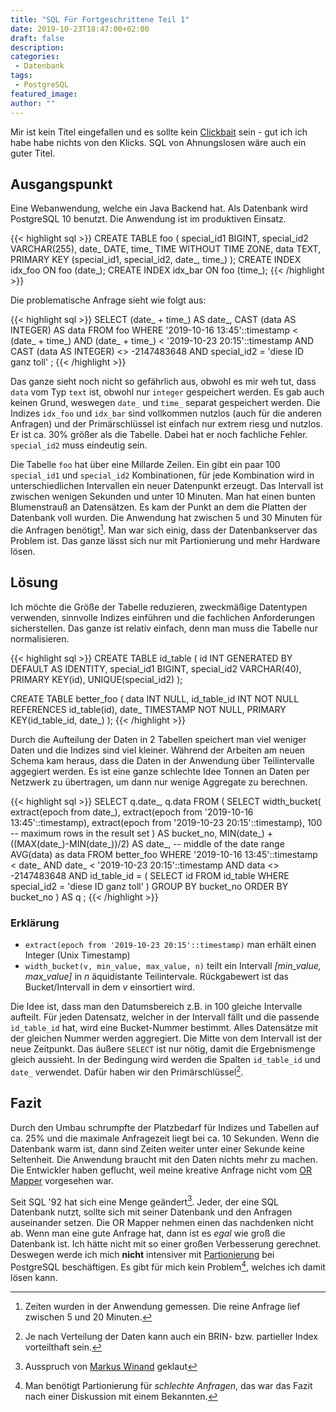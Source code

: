 ```yaml
---
title: "SQL Für Fortgeschrittene Teil 1"
date: 2019-10-23T18:47:00+02:00
draft: false
description:
categories:
 - Datenbank
tags:
 - PostgreSQL
featured_image:
author: ""
---
```


Mir ist kein Titel eingefallen und es sollte kein [Clickbait] sein - gut
ich ich habe habe nichts von den Klicks. SQL von Ahnungslosen wäre auch
ein guter Titel.

## Ausgangspunkt

Eine Webanwendung, welche ein Java Backend hat. Als Datenbank wird PostgreSQL 10 benutzt. Die
Anwendung ist im produktiven Einsatz.

{{< highlight sql >}}
CREATE TABLE foo (
    special_id1  BIGINT,
    special_id2  VARCHAR(255),
    date_        DATE,
    time_        TIME WITHOUT TIME ZONE,
    data         TEXT,
    PRIMARY KEY  (special_id1, special_id2, date_, time_)
);
CREATE INDEX idx_foo ON foo (date_);
CREATE INDEX idx_bar ON foo (time_);
{{< /highlight >}}

Die problematische Anfrage sieht wie folgt aus:

{{< highlight sql >}}
SELECT
    (date_ + time_) AS date_,
    CAST (data AS INTEGER) AS data
FROM
    foo
WHERE
    '2019-10-16 13:45'::timestamp < (date_ + time_) AND
    (date_ + time_) < '2019-10-23 20:15'::timestamp AND
    CAST (data AS INTEGER) <> -2147483648 AND
    special_id2 = 'diese ID ganz toll'
;
{{< /highlight >}}

Das ganze sieht noch nicht so gefährlich aus, obwohl es mir weh tut, dass `data` vom Typ `text` ist,
obwohl nur `integer` gespeichert werden. Es gab auch keinen Grund, weswegen `date_` und `time_` separat gespeichert werden.
Die Indizes `idx_foo` und `idx_bar` sind vollkommen nutzlos (auch für die anderen Anfragen) und der Primärschlüssel ist
einfach nur extrem riesg und nutzlos. Er ist ca. 30% größer als die Tabelle. Dabei hat er noch fachliche Fehler. `special_id2`
muss eindeutig sein.

Die Tabelle `foo` hat über eine Millarde Zeilen. Ein gibt ein paar 100 `special_id1` und `special_id2` Kombinationen, für jede
Kombination wird in unterschiedlichen Intervallen ein neuer Datenpunkt erzeugt. Das Intervall ist zwischen wenigen Sekunden und
unter 10 Minuten. Man hat einen bunten Blumenstrauß an Datensätzen. Es kam der Punkt an dem die Platten der Datenbank
voll wurden. Die Anwendung hat zwischen 5 und 30 Minuten für die Anfragen benötigt[^1]. Man war sich einig, dass der
Datenbankserver das Problem ist. Das ganze lässt sich nur mit Partionierung und mehr Hardware lösen.

## Lösung

Ich möchte die Größe der Tabelle reduzieren, zweckmäßige Datentypen verwenden, sinnvolle Indizes einführen und die fachlichen
Anforderungen sicherstellen. Das ganze ist relativ einfach, denn man muss die Tabelle nur normalisieren.

{{< highlight sql >}}
CREATE TABLE id_table (
    id              INT GENERATED BY DEFAULT AS IDENTITY,
    special_id1     BIGINT,
    special_id2     VARCHAR(40),
    PRIMARY         KEY(id),
    UNIQUE(special_id2)
);

CREATE TABLE better_foo (
    data            INT NULL,
    id_table_id     INT NOT NULL REFERENCES id_table(id),
    date_           TIMESTAMP  NOT NULL,
    PRIMARY KEY(id_table_id, date_)
);
{{< /highlight >}}

Durch die Aufteilung der Daten in 2 Tabellen speichert man viel weniger Daten und die Indizes sind viel kleiner. Während der Arbeiten
am neuen Schema kam heraus, dass die Daten in der Anwendung über Teilintervalle aggegiert werden. Es ist eine ganze schlechte
Idee Tonnen an Daten per Netzwerk zu übertragen, um dann nur wenige Aggregate zu berechnen.

{{< highlight sql >}}
SELECT
    q.date_,
    q.data
FROM (
    SELECT
        width_bucket(
            extract(epoch from date_),
            extract(epoch from '2019-10-16 13:45'::timestamp),
            extract(epoch from '2019-10-23 20:15'::timestamp),
            100                                             -- maximum rows in the result set
        ) AS bucket_no,
        MIN(date_) + ((MAX(date_)-MIN(date_))/2) AS date_,  -- middle of the date range
        AVG(data) as data
    FROM
        better_foo
    WHERE
        '2019-10-16 13:45'::timestamp < date_ AND
        date_ < '2019-10-23 20:15'::timestamp AND
        data  <> -2147483648 AND
        id_table_id = (
            SELECT id FROM id_table WHERE special_id2 = 'diese ID ganz toll'
        )
    GROUP BY
        bucket_no
    ORDER BY
        bucket_no
    ) AS q
;
{{< /highlight >}}

### Erklärung

* `extract(epoch from '2019-10-23 20:15'::timestamp)` man erhält einen Integer (Unix Timestamp)
* `width_bucket(v, min_value, max_value, n)` teilt ein Intervall *[min_value, max_value]* in *n* äquidistante Teilintervale. Rückgabewert ist das Bucket/Intervall in dem *v* einsortiert wird.

Die Idee ist, dass man den Datumsbereich z.B. in 100 gleiche Intervalle aufteilt. Für jeden Datensatz, welcher in der Intervall fällt und die passende
`id_table_id` hat, wird eine Bucket-Nummer bestimmt. Alles Datensätze mit der gleichen Nummer werden aggregiert. Die Mitte von dem Intervall ist der
neue Zeitpunkt. Das äußere `SELECT` ist nur nötig, damit die Ergebnismenge gleich aussieht. In der Bedingung wird werden die Spalten `id_table_id`
und `date_` verwendet. Dafür haben wir den Primärschlüssel[^2].

## Fazit

Durch den Umbau schrumpfte der Platzbedarf für Indizes und Tabellen auf ca. 25% und die maximale Anfragezeit liegt bei ca. 10 Sekunden. Wenn die Datenbank
warm ist, dann sind Zeiten weiter unter einer Sekunde keine Seltenheit. Die Anwendung braucht mit den Daten nichts mehr zu machen. Die Entwickler haben geflucht,
weil meine kreative Anfrage nicht vom [OR Mapper] vorgesehen war.

Seit SQL '92 hat sich eine Menge geändert[^4]. Jeder, der eine SQL Datenbank nutzt, sollte sich mit seiner Datenbank und den Anfragen auseinander setzen.
Die OR Mapper nehmen einen das nachdenken nicht ab. Wenn man eine gute Anfrage hat, dann ist es *egal* wie groß die Datenbank ist. Ich hätte nicht mit so einer
großen Verbesserung gerechnet. Deswegen werde ich mich **nicht** intensiver mit [Partionierung] bei PostgreSQL beschäftigen. Es gibt für mich kein Problem[^3],
welches ich damit lösen kann.

[Partionierung]: https://www.postgresql.org/docs/12/ddl-partitioning.html
[Clickbait]: https://de.wikipedia.org/wiki/Clickbaiting
[OR Mapper]: https://de.wikipedia.org/wiki/Objektrelationale_Abbildung
[^1]: Zeiten wurden in der Anwendung gemessen. Die reine Anfrage lief zwischen 5 und 20 Minuten.
[^2]: Je nach Verteilung der Daten kann auch ein BRIN- bzw. partieller Index vorteilthaft sein.
[^3]: Man benötigt Partionierung für *schlechte Anfragen*, das war das Fazit nach einer Diskussion mit einem Bekannten.
[^4]: Ausspruch von [Markus Winand](https://modern-sql.com/de) geklaut
